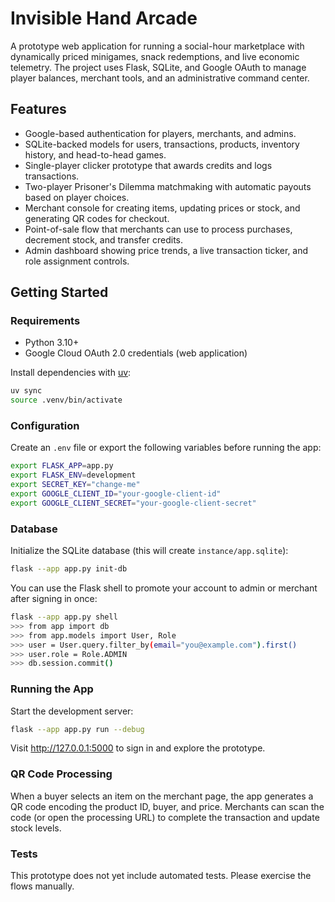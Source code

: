 # Invisible Hand Arcade

A prototype web application for running a social-hour marketplace with dynamically priced minigames, snack redemptions, and live economic telemetry. The project uses Flask, SQLite, and Google OAuth to manage player balances, merchant tools, and an administrative command center.

## Features

- Google-based authentication for players, merchants, and admins.
- SQLite-backed models for users, transactions, products, inventory history, and head-to-head games.
- Single-player clicker prototype that awards credits and logs transactions.
- Two-player Prisoner's Dilemma matchmaking with automatic payouts based on player choices.
- Merchant console for creating items, updating prices or stock, and generating QR codes for checkout.
- Point-of-sale flow that merchants can use to process purchases, decrement stock, and transfer credits.
- Admin dashboard showing price trends, a live transaction ticker, and role assignment controls.

## Getting Started

### Requirements

- Python 3.10+
- Google Cloud OAuth 2.0 credentials (web application)

Install dependencies with [uv](https://docs.astral.sh/uv/):

```bash
uv sync
source .venv/bin/activate
```

### Configuration

Create an `.env` file or export the following variables before running the app:

```bash
export FLASK_APP=app.py
export FLASK_ENV=development
export SECRET_KEY="change-me"
export GOOGLE_CLIENT_ID="your-google-client-id"
export GOOGLE_CLIENT_SECRET="your-google-client-secret"
```

### Database

Initialize the SQLite database (this will create `instance/app.sqlite`):

```bash
flask --app app.py init-db
```

You can use the Flask shell to promote your account to admin or merchant after signing in once:

```bash
flask --app app.py shell
>>> from app import db
>>> from app.models import User, Role
>>> user = User.query.filter_by(email="you@example.com").first()
>>> user.role = Role.ADMIN
>>> db.session.commit()
```

### Running the App

Start the development server:

```bash
flask --app app.py run --debug
```

Visit <http://127.0.0.1:5000> to sign in and explore the prototype.

### QR Code Processing

When a buyer selects an item on the merchant page, the app generates a QR code encoding the product ID, buyer, and price. Merchants can scan the code (or open the processing URL) to complete the transaction and update stock levels.

### Tests

This prototype does not yet include automated tests. Please exercise the flows manually.
